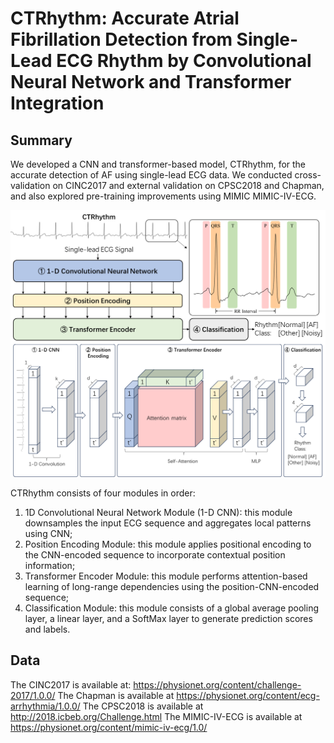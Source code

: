 # CTRhythm: Accurate Atrial Fibrillation Detection from Single-Lead ECG Rhythm by Convolutional Neural Network and Transformer Integration

## Summary
We developed a CNN and transformer-based model, CTRhythm, for the accurate detection of AF using single-lead ECG data. We conducted cross-validation on CINC2017 and external validation on CPSC2018 and Chapman, and also explored pre-training improvements using MIMIC MIMIC-IV-ECG.

![image](./fig1.svg)

CTRhythm consists of four modules in order: 
1. 1D Convolutional Neural Network Module (1-D CNN): this module downsamples the input ECG sequence and aggregates local patterns using CNN; 
2. Position Encoding Module: this module applies positional encoding to the CNN-encoded sequence to incorporate contextual position information;
3. Transformer Encoder Module: this module performs attention-based learning of long-range dependencies using the position-CNN-encoded sequence;
4. Classification Module: this module consists of a global average pooling layer, a linear layer, and a SoftMax layer to generate prediction scores and labels.

## Data
The CINC2017 is available at: https://physionet.org/content/challenge-2017/1.0.0/
The Chapman is available at https://physionet.org/content/ecg-arrhythmia/1.0.0/ 
The CPSC2018 is available at http://2018.icbeb.org/Challenge.html
The MIMIC-IV-ECG is available at https://physionet.org/content/mimic-iv-ecg/1.0/
